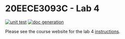 # 20EECE3093C - Lab 4

[![unit test](https://github.com/20EECE3093C-24SS/lab-4-bryanthomaas/actions/workflows/ci-pytest.yaml/badge.svg?event=push)](https://github.com/20EECE3093C-24SS/lab-4-bryanthomaas/actions/workflows/ci-pytest.yaml)
[![doc generation](https://github.com/20EECE3093C-24SS/lab-4-bryanthomaas/actions/workflows/ci-sphinx.yaml/badge.svg?event=push)](https://github.com/20EECE3093C-24SS/lab-4-bryanthomaas/actions/workflows/ci-sphinx.yaml)

Please see the course website for the lab 4 [instructions](https://20eece3093c-24ss.github.io/graded_artifacts/lab_assignments/lab_4.html).
